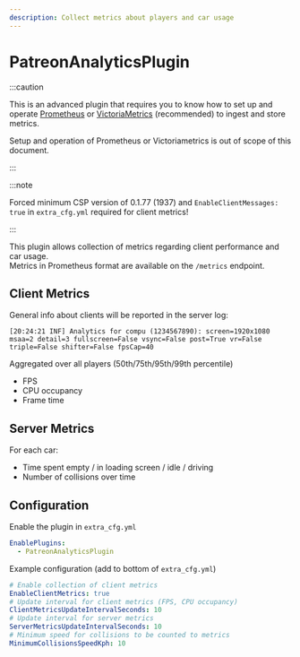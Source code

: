```yaml
---
description: Collect metrics about players and car usage
---
```


# PatreonAnalyticsPlugin

:::caution

This is an advanced plugin that requires you to know how to set up and operate [Prometheus](https://prometheus.io/) or [VictoriaMetrics](https://victoriametrics.com/) (recommended) to ingest and store metrics.

Setup and operation of Prometheus or Victoriametrics is out of scope of this document.

:::

:::note

Forced minimum CSP version of 0.1.77 (1937) and `EnableClientMessages: true` in `extra_cfg.yml` required for client metrics!

:::

This plugin allows collection of metrics regarding client performance and car usage.  
Metrics in Prometheus format are available on the `/metrics` endpoint.

## Client Metrics
General info about clients will be reported in the server log:
```
[20:24:21 INF] Analytics for compu (1234567890): screen=1920x1080 msaa=2 detail=3 fullscreen=False vsync=False post=True vr=False triple=False shifter=False fpsCap=40
```

Aggregated over all players (50th/75th/95th/99th percentile)
* FPS
* CPU occupancy
* Frame time

## Server Metrics
For each car:
* Time spent empty / in loading screen / idle / driving
* Number of collisions over time

## Configuration
Enable the plugin in `extra_cfg.yml`
```yaml title="extra_cfg.yml"
EnablePlugins:
  - PatreonAnalyticsPlugin
```
Example configuration (add to bottom of `extra_cfg.yml`)
```yaml title="plugin_patreon_analytics_cfg.yml"
# Enable collection of client metrics
EnableClientMetrics: true
# Update interval for client metrics (FPS, CPU occupancy)
ClientMetricsUpdateIntervalSeconds: 10
# Update interval for server metrics
ServerMetricsUpdateIntervalSeconds: 10
# Minimum speed for collisions to be counted to metrics
MinimumCollisionsSpeedKph: 10
```
